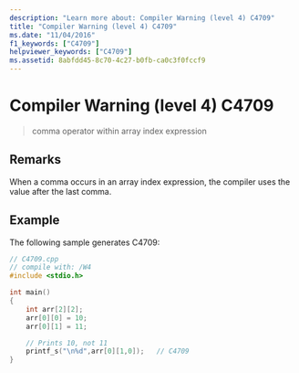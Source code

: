 ```yaml
---
description: "Learn more about: Compiler Warning (level 4) C4709"
title: "Compiler Warning (level 4) C4709"
ms.date: "11/04/2016"
f1_keywords: ["C4709"]
helpviewer_keywords: ["C4709"]
ms.assetid: 8abfdd45-8c70-4c27-b0fb-ca0c3f0fccf9
---
```

# Compiler Warning (level 4) C4709

> comma operator within array index expression

## Remarks

When a comma occurs in an array index expression, the compiler uses the value after the last comma.

## Example

The following sample generates C4709:

```cpp
// C4709.cpp
// compile with: /W4
#include <stdio.h>

int main()
{
    int arr[2][2];
    arr[0][0] = 10;
    arr[0][1] = 11;

    // Prints 10, not 11
    printf_s("\n%d",arr[0][1,0]);   // C4709
}
```
